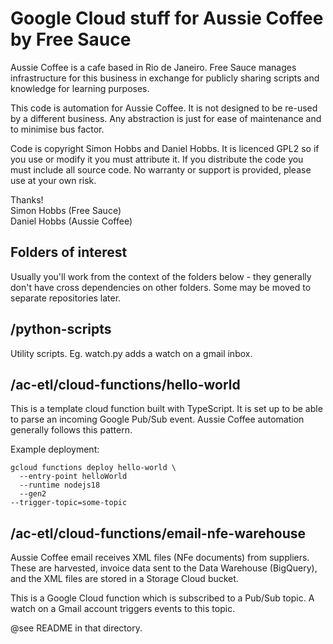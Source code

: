 # Google Cloud stuff for Aussie Coffee by Free Sauce

Aussie Coffee is a cafe based in Rio de Janeiro. Free Sauce manages infrastructure
for this business in exchange for publicly sharing scripts and knowledge for learning purposes.

This code is automation for Aussie Coffee. It is not designed to be re-used by a different business. Any abstraction is just for ease of maintenance and to minimise
bus factor.

Code is copyright Simon Hobbs and Daniel Hobbs. It is licenced GPL2 so if you use or modify it you must attribute it. If you distribute the code you must include all source code. No warranty or support is provided, please use at your own risk.

Thanks!\
Simon Hobbs (Free Sauce)\
Daniel Hobbs (Aussie Coffee)

## Folders of interest

Usually you'll work from the context of the folders below - they generally don't have cross dependencies on other folders. Some may be moved to separate repositories
later.

## /python-scripts

Utility scripts. Eg. watch.py adds a watch on a gmail inbox.

## /ac-etl/cloud-functions/hello-world

This is a template cloud function built with TypeScript. It is set up to be able
to parse an incoming Google Pub/Sub event. Aussie Coffee automation generally
follows this pattern.

Example deployment:

```
gcloud functions deploy hello-world \
  --entry-point helloWorld
  --runtime nodejs18
  --gen2
--trigger-topic=some-topic
```

## /ac-etl/cloud-functions/email-nfe-warehouse

Aussie Coffee email receives XML files (NFe documents) from suppliers. These are
harvested, invoice data sent to the Data Warehouse (BigQuery), and the XML files are stored in a Storage Cloud bucket.

This is a Google Cloud function which is subscribed to a Pub/Sub topic. A watch
on a Gmail account triggers events to this topic.

@see README in that directory.
